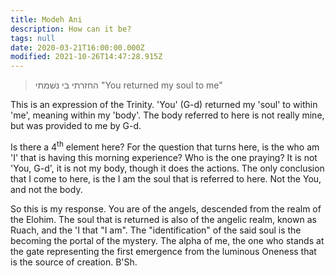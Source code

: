 ```yaml
---
title: Modeh Ani
description: How can it be?
tags: null
date: 2020-03-21T16:00:00.000Z
modified: 2021-10-26T14:47:28.915Z
---
```


> החזרתי בי נשׁמתי
> "You returned my soul to me"

This is an expression of the Trinity.
'You' (G-d) returned my 'soul' to within 'me', meaning within my 'body'.
The body referred to here is not really mine, but was provided to me by G-d.

Is there a 4<sup>th</sup> element here? For the question that turns here, is the who am 'I' that is having this morning experience? Who is the one praying? It is not 'You, G-d', it is not my body, though it does the actions. The only conclusion that I come to here, is the I am the soul that is referred to here. Not the You, and not the body.

So this is my response. You are of the angels, descended from the realm of the Elohim. The soul that is returned is also of the angelic realm, known as Ruach, and the 'I that "I am". The "identification" of the said soul is the becoming the portal of the mystery. The alpha of me, the one who stands at the gate representing the first emergence from the luminous Oneness that is the source of creation. B'Sh.
